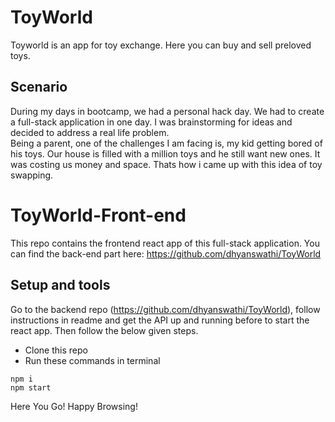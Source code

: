 # ToyWorld
 
 Toyworld is an app for toy exchange. Here you can buy and sell preloved toys.
 
 ## Scenario
During my days in </salt> bootcamp, we had a personal hack day. We had to create a full-stack application in one day. I was brainstorming for ideas and decided to address a real life problem. <br/>
      Being a parent, one of the challenges I am facing is, my kid getting bored of his toys. Our house is filled with a million toys and he still want new ones. It was costing us money and space. Thats how i came up with this idea of toy swapping.
      
# ToyWorld-Front-end
This repo contains the frontend react app of this full-stack application. You can find the back-end part here: https://github.com/dhyanswathi/ToyWorld

## Setup and tools
Go to the backend repo (https://github.com/dhyanswathi/ToyWorld), follow instructions in readme and get the API up and running before to start the react app.
Then follow the below given steps.
- Clone this repo
- Run these commands in terminal
```
npm i
npm start
```
Here You Go! Happy Browsing!

